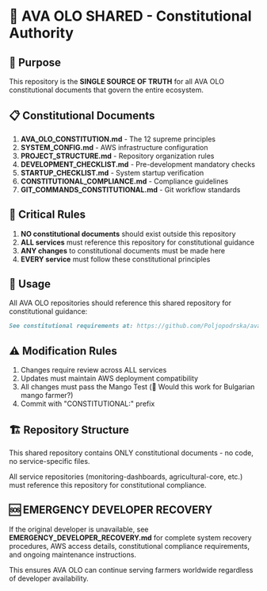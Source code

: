 # 📜 AVA OLO SHARED - Constitutional Authority

## 🎯 Purpose

This repository is the **SINGLE SOURCE OF TRUTH** for all AVA OLO constitutional documents that govern the entire ecosystem.

## 📋 Constitutional Documents

1. **AVA_OLO_CONSTITUTION.md** - The 12 supreme principles
2. **SYSTEM_CONFIG.md** - AWS infrastructure configuration  
3. **PROJECT_STRUCTURE.md** - Repository organization rules
4. **DEVELOPMENT_CHECKLIST.md** - Pre-development mandatory checks
5. **STARTUP_CHECKLIST.md** - System startup verification
6. **CONSTITUTIONAL_COMPLIANCE.md** - Compliance guidelines
7. **GIT_COMMANDS_CONSTITUTIONAL.md** - Git workflow standards

## 🚨 Critical Rules

1. **NO constitutional documents** should exist outside this repository
2. **ALL services** must reference this repository for constitutional guidance
3. **ANY changes** to constitutional documents must be made here
4. **EVERY service** must follow these constitutional principles

## 🔗 Usage

All AVA OLO repositories should reference this shared repository for constitutional guidance:

```markdown
See constitutional requirements at: https://github.com/Poljopodrska/ava-olo-shared
```

## ⚠️ Modification Rules

1. Changes require review across ALL services
2. Updates must maintain AWS deployment compatibility
3. All changes must pass the Mango Test (🥭 Would this work for Bulgarian mango farmer?)
4. Commit with "CONSTITUTIONAL:" prefix

## 🏗️ Repository Structure

This shared repository contains ONLY constitutional documents - no code, no service-specific files.

All service repositories (monitoring-dashboards, agricultural-core, etc.) must reference this repository for constitutional compliance.

## 🆘 EMERGENCY DEVELOPER RECOVERY

If the original developer is unavailable, see **EMERGENCY_DEVELOPER_RECOVERY.md** for complete system recovery procedures, AWS access details, constitutional compliance requirements, and ongoing maintenance instructions.

This ensures AVA OLO can continue serving farmers worldwide regardless of developer availability.